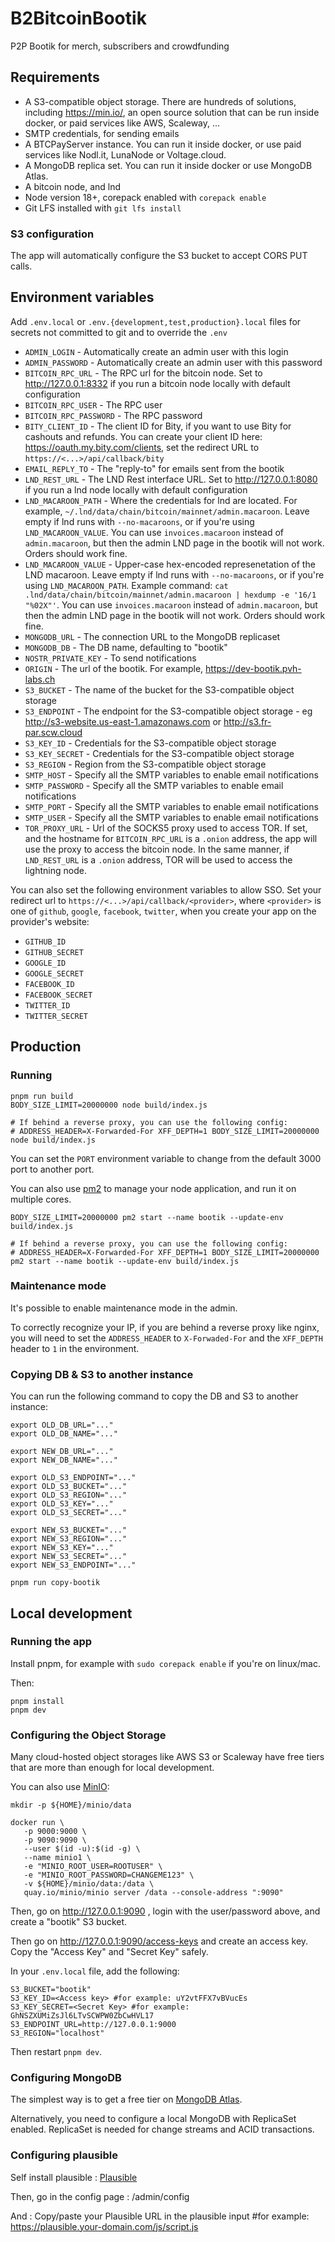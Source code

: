 # B2BitcoinBootik

P2P Bootik for merch, subscribers and crowdfunding

## Requirements

- A S3-compatible object storage. There are hundreds of solutions, including https://min.io/, an open source solution that can be run inside docker, or paid services like AWS, Scaleway, ...
- SMTP credentials, for sending emails
- A BTCPayServer instance. You can run it inside docker, or use paid services like Nodl.it, LunaNode or Voltage.cloud.
- A MongoDB replica set. You can run it inside docker or use MongoDB Atlas.
- A bitcoin node, and lnd
- Node version 18+, corepack enabled with `corepack enable`
- Git LFS installed with `git lfs install`

### S3 configuration

The app will automatically configure the S3 bucket to accept CORS PUT calls.

## Environment variables

Add `.env.local` or `.env.{development,test,production}.local` files for secrets not committed to git and to override the `.env`

- `ADMIN_LOGIN` - Automatically create an admin user with this login
- `ADMIN_PASSWORD` - Automatically create an admin user with this password
- `BITCOIN_RPC_URL` - The RPC url for the bitcoin node. Set to http://127.0.0.1:8332 if you run a bitcoin node locally with default configuration
- `BITCOIN_RPC_USER` - The RPC user
- `BITCOIN_RPC_PASSWORD` - The RPC password
- `BITY_CLIENT_ID` - The client ID for Bity, if you want to use Bity for cashouts and refunds. You can create your client ID here: https://oauth.my.bity.com/clients, set the redirect URL to `https://<...>/api/callback/bity`
- `EMAIL_REPLY_TO` - The "reply-to" for emails sent from the bootik
- `LND_REST_URL` - The LND Rest interface URL. Set to http://127.0.0.1:8080 if you run a lnd node locally with default configuration
- `LND_MACAROON_PATH` - Where the credentials for lnd are located. For example, `~/.lnd/data/chain/bitcoin/mainnet/admin.macaroon`. Leave empty if lnd runs with `--no-macaroons`, or if you're using `LND_MACAROON_VALUE`. You can use `invoices.macaroon` instead of `admin.macaroon`, but then the admin LND page in the bootik will not work. Orders should work fine.
- `LND_MACAROON_VALUE` - Upper-case hex-encoded represenetation of the LND macaroon. Leave empty if lnd runs with `--no-macaroons`, or if you're using `LND_MACAROON_PATH`. Example command: `cat .lnd/data/chain/bitcoin/mainnet/admin.macaroon | hexdump -e '16/1 "%02X"'`. You can use `invoices.macaroon` instead of `admin.macaroon`, but then the admin LND page in the bootik will not work. Orders should work fine.
- `MONGODB_URL` - The connection URL to the MongoDB replicaset
- `MONGODB_DB` - The DB name, defaulting to "bootik"
- `NOSTR_PRIVATE_KEY` - To send notifications
- `ORIGIN` - The url of the bootik. For example, https://dev-bootik.pvh-labs.ch
- `S3_BUCKET` - The name of the bucket for the S3-compatible object storage
- `S3_ENDPOINT` - The endpoint for the S3-compatible object storage - eg http://s3-website.us-east-1.amazonaws.com or http://s3.fr-par.scw.cloud
- `S3_KEY_ID` - Credentials for the S3-compatible object storage
- `S3_KEY_SECRET` - Credentials for the S3-compatible object storage
- `S3_REGION` - Region from the S3-compatible object storage
- `SMTP_HOST` - Specify all the SMTP variables to enable email notifications
- `SMTP_PASSWORD` - Specify all the SMTP variables to enable email notifications
- `SMTP_PORT` - Specify all the SMTP variables to enable email notifications
- `SMTP_USER` - Specify all the SMTP variables to enable email notifications
- `TOR_PROXY_URL` - Url of the SOCKS5 proxy used to access TOR. If set, and the hostname for `BITCOIN_RPC_URL` is a `.onion` address, the app will use the proxy to access the bitcoin node. In the same manner, if `LND_REST_URL` is a `.onion` address, TOR will be used to access the lightning node.

You can also set the following environment variables to allow SSO. Set your redirect url to `https://<...>/api/callback/<provider>`, where `<provider>` is one of `github`, `google`, `facebook`, `twitter`, when you create your app on the provider's website:

- `GITHUB_ID`
- `GITHUB_SECRET`
- `GOOGLE_ID`
- `GOOGLE_SECRET`
- `FACEBOOK_ID`
- `FACEBOOK_SECRET`
- `TWITTER_ID`
- `TWITTER_SECRET`

## Production

### Running

```shell
pnpm run build
BODY_SIZE_LIMIT=20000000 node build/index.js

# If behind a reverse proxy, you can use the following config:
# ADDRESS_HEADER=X-Forwarded-For XFF_DEPTH=1 BODY_SIZE_LIMIT=20000000 node build/index.js
```

You can set the `PORT` environment variable to change from the default 3000 port to another port.

You can also use [pm2](https://pm2.keymetrics.io/docs/usage/quick-start/) to manage your node application, and run it on multiple cores.

```shell
BODY_SIZE_LIMIT=20000000 pm2 start --name bootik --update-env build/index.js

# If behind a reverse proxy, you can use the following config:
# ADDRESS_HEADER=X-Forwarded-For XFF_DEPTH=1 BODY_SIZE_LIMIT=20000000 pm2 start --name bootik --update-env build/index.js
```

### Maintenance mode

It's possible to enable maintenance mode in the admin.

To correctly recognize your IP, if you are behind a reverse proxy like nginx, you will need to set the `ADDRESS_HEADER` to `X-Forwaded-For` and the `XFF_DEPTH` header to `1` in the environment.

### Copying DB & S3 to another instance

You can run the following command to copy the DB and S3 to another instance:

```shell
export OLD_DB_URL="..."
export OLD_DB_NAME="..."

export NEW_DB_URL="..."
export NEW_DB_NAME="..."

export OLD_S3_ENDPOINT="..."
export OLD_S3_BUCKET="..."
export OLD_S3_REGION="..."
export OLD_S3_KEY="..."
export OLD_S3_SECRET="..."

export NEW_S3_BUCKET="..."
export NEW_S3_REGION="..."
export NEW_S3_KEY="..."
export NEW_S3_SECRET="..."
export NEW_S3_ENDPOINT="..."

pnpm run copy-bootik
```

## Local development

### Running the app

Install pnpm, for example with `sudo corepack enable` if you're on linux/mac.

Then:

```
pnpm install
pnpm dev
```

### Configuring the Object Storage

Many cloud-hosted object storages like AWS S3 or Scaleway have free tiers that are more than enough for local development.

You can also use [MinIO](https://min.io/docs/minio/container/index.html):

```
mkdir -p ${HOME}/minio/data

docker run \
   -p 9000:9000 \
   -p 9090:9090 \
   --user $(id -u):$(id -g) \
   --name minio1 \
   -e "MINIO_ROOT_USER=ROOTUSER" \
   -e "MINIO_ROOT_PASSWORD=CHANGEME123" \
   -v ${HOME}/minio/data:/data \
   quay.io/minio/minio server /data --console-address ":9090"
```

Then, go on http://127.0.0.1:9090 , login with the user/password above, and create a "bootik" S3 bucket.

Then go on http://127.0.0.1:9090/access-keys and create an access key. Copy the "Access Key" and "Secret Key" safely.

In your `.env.local` file, add the following:

```dotenv
S3_BUCKET="bootik"
S3_KEY_ID=<Access key> #for example: uY2vtFFX7vBVucEs
S3_KEY_SECRET=<Secret Key> #for example: GhNSZXUMiZsJl6LTvSCWPW0ZbCwHVL17
S3_ENDPOINT_URL=http://127.0.0.1:9000
S3_REGION="localhost"
```

Then restart `pnpm dev`.

### Configuring MongoDB

The simplest way is to get a free tier on [MongoDB Atlas](https://www.mongodb.com/atlas/database).

Alternatively, you need to configure a local MongoDB with ReplicaSet enabled. ReplicaSet is needed for change streams and ACID transactions.

### Configuring plausible

Self install plausible : [Plausible](https://plausible.io/docs/self-hosting)

Then, go in the config page : /admin/config

And : Copy/paste your Plausible URL in the plausible input
#for example: https://plausible.your-domain.com/js/script.js
